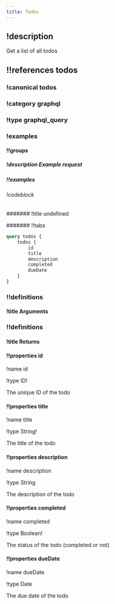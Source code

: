 ```yaml
---
title: Todos
---
```

## !description


Get a list of all todos

## !!references todos

### !canonical todos

### !category graphql

### !type graphql_query

### !examples

#### !!groups

##### !description Example request

##### !!examples

###### !codeblock

####### !title undefined

####### !!tabs

```graphql !code graphql
query todos {
    todos {
        id
        title
        description
        completed
        dueDate
    }
}
```

### !!definitions

#### !title Arguments

### !!definitions

#### !title Returns

#### !!properties id

!name id

!type ID!

The unique ID of the todo

#### !!properties title

!name title

!type String!

The title of the todo

#### !!properties description

!name description

!type String

The description of the todo

#### !!properties completed

!name completed

!type Boolean!

The status of the todo (completed or not)

#### !!properties dueDate

!name dueDate

!type Date

The due date of the todo
